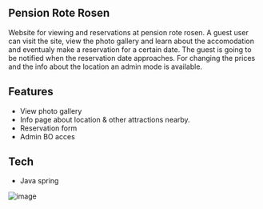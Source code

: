 ## Pension Rote Rosen

Website for viewing and reservations at pension rote rosen. A guest user can visit the site, view the photo gallery and learn about the accomodation and eventualy make a reservation for a certain date. The guest is going to be notified when the reservation date approaches. For changing the prices and the info about the location an admin mode is available.

## Features

- View photo gallery
- Info page about location & other attractions nearby.
- Reservation form
- Admin BO acces

## Tech

- Java spring

![image](https://user-images.githubusercontent.com/128998426/236702748-cbb055c2-afca-47cc-a013-5922b96f5ebd.png)
